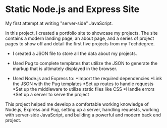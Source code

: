 # Static Node.js and Express Site
My first attempt at writing "server-side" JavaScript.

In this project, I created a portfolio site to showcase my projects.  The site contains a modern landing page, an about page, and a series of project pages to show off and detail the first five projects from my Techdegree.

* I created a JSON file to store all the data about my projects.

* Used Pug to complete templates that utilize the JSON to generate the markup that is ultimately displayed in the browser.

* Used Node.js and Express to:
  *Import the required dependencies
  *Link the JSON with the Pug templates
  *Set up routes to handle requests
  *Set up the middleware to utilize static files like CSS
  *Handle errors
  *Set up a server to serve the project

This project helped me develop a comfortable working knowledge of Node.js, Express and Pug, setting up a server, handling requests, working with server-side JavaScript, and building a powerful and modern back end project. 
